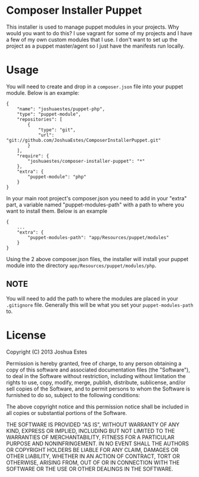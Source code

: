 # Composer Installer Puppet

This installer is used to manage puppet modules in your projects. Why
would you want to do this? I use vagrant for some of my projects and
I have a few of my own custom modules that I use. I don't want to set
up the project as a puppet master/agent so I just have the manifests
run locally.

# Usage

You will need to create and drop in a `composer.json` file into
your puppet module. Below is an example:

    {
        "name": "joshuaestes/puppet-php",
        "type": "puppet-module",
        "repositories": [
            {
                "type": "git",
                "url": "git://github.com/JoshuaEstes/ComposerInstallerPuppet.git"
            }
        ],
        "require": {
            "joshuaestes/composer-installer-puppet": "*"
        },
        "extra": {
            "puppet-module": "php"
        }
    }

In your main root project's composer.json you need to add in your "extra"
part, a variable named "puppet-modules-path" with a path to where you
want to install them. Below is an example

    {
        ...
        "extra": {
            "puppet-modules-path": "app/Resources/puppet/modules"
        }
    }

Using the 2 above composer.json files, the installer will install
your puppet module into the directory `app/Resources/puppet/modules/php`.

## NOTE

You will need to add the path to where the modules are placed in your `.gitignore`
file. Generally this will be what you set your `puppet-modules-path` to.

# License

Copyright (C) 2013 Joshua Estes

Permission is hereby granted, free of charge, to any person obtaining a copy of
this software and associated documentation files (the "Software"), to deal in
the Software without restriction, including without limitation the rights to
use, copy, modify, merge, publish, distribute, sublicense, and/or sell copies of
the Software, and to permit persons to whom the Software is furnished to do so,
subject to the following conditions:

The above copyright notice and this permission notice shall be included in all
copies or substantial portions of the Software.

THE SOFTWARE IS PROVIDED "AS IS", WITHOUT WARRANTY OF ANY KIND, EXPRESS OR
IMPLIED, INCLUDING BUT NOT LIMITED TO THE WARRANTIES OF MERCHANTABILITY, FITNESS
FOR A PARTICULAR PURPOSE AND NONINFRINGEMENT. IN NO EVENT SHALL THE AUTHORS OR
COPYRIGHT HOLDERS BE LIABLE FOR ANY CLAIM, DAMAGES OR OTHER LIABILITY, WHETHER
IN AN ACTION OF CONTRACT, TORT OR OTHERWISE, ARISING FROM, OUT OF OR IN
CONNECTION WITH THE SOFTWARE OR THE USE OR OTHER DEALINGS IN THE SOFTWARE.

